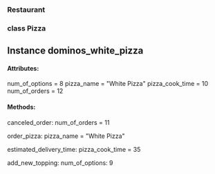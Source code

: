 ### Restaurant
### class Pizza
## Instance dominos_white_pizza

#### Attributes:

num_of_options = 8
pizza_name = "White Pizza"
pizza_cook_time = 10
num_of_orders = 12

#### Methods:

canceled_order: num_of_orders = 11

order_pizza: pizza_name = "White Pizza"

estimated_delivery_time: pizza_cook_time = 35

add_new_topping: num_of_options: 9
